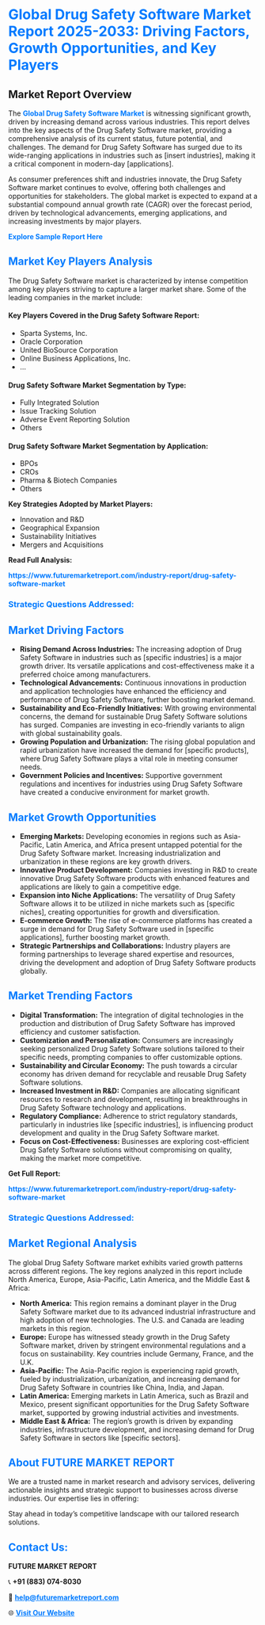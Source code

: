 <h1 style="color: #007BFF;">Global Drug Safety Software Market Report 2025-2033: Driving Factors, Growth Opportunities, and Key Players</h1>

<section id="overview">
<h2>Market Report Overview</h2>
<p>The <a href="https://www.futuremarketreport.com/industry-report/drug-safety-software-market" style="color: #007BFF; text-decoration: none;"><strong>Global Drug Safety Software Market</strong></a> is witnessing significant growth, driven by increasing demand across various industries. This report delves into the key aspects of the Drug Safety Software market, providing a comprehensive analysis of its current status, future potential, and challenges. The demand for Drug Safety Software has surged due to its wide-ranging applications in industries such as [insert industries], making it a critical component in modern-day [applications].</p>
<p>As consumer preferences shift and industries innovate, the Drug Safety Software market continues to evolve, offering both challenges and opportunities for stakeholders. The global market is expected to expand at a substantial compound annual growth rate (CAGR) over the forecast period, driven by technological advancements, emerging applications, and increasing investments by major players.</p>
</section>

<section id="overview">
<p><a href="https://www.futuremarketreport.com/request-sample/reportId=103814" style="color: #007BFF; text-decoration: none;"><strong>Explore Sample Report Here</strong></a></p>
</section>

<section id="key-players">
<h2 style="color: #007BFF;">Market Key Players Analysis</h2>
<p>The Drug Safety Software market is characterized by intense competition among key players striving to capture a larger market share. Some of the leading companies in the market include:</p>
<h4>Key Players Covered in the Drug Safety Software Report:</h4>
<ul><li>Sparta Systems, Inc.</li><li>Oracle Corporation</li><li>United BioSource Corporation</li><li>Online Business Applications, Inc.</li><li>...</li></ul>
<h4>Drug Safety Software Market Segmentation by Type:</h4>
<ul><li>Fully Integrated Solution</li><li>Issue Tracking Solution</li><li>Adverse Event Reporting Solution</li><li>Others</li></ul>

<h4>Drug Safety Software Market Segmentation by Application:</h4>
<ul><li>BPOs</li><li>CROs</li><li>Pharma &amp; Biotech Companies</li><li>Others</li></ul>
<p><strong>Key Strategies Adopted by Market Players:</strong></p>
<ul>
<li>Innovation and R&D</li>
<li>Geographical Expansion</li>
<li>Sustainability Initiatives</li>
<li>Mergers and Acquisitions</li>
</ul>
</section>

<section>
<p><strong>Read Full Analysis: </strong></p><a href="https://www.futuremarketreport.com/industry-report/drug-safety-software-market" style="color: #007BFF; text-decoration: none;"><strong>https://www.futuremarketreport.com/industry-report/drug-safety-software-market</strong></a>
<h3 style="color: #007BFF;">Strategic Questions Addressed:</h3>
</section>

<section id="driving-factors">
<h2 style="color: #007BFF;">Market Driving Factors</h2>
<ul>
<li><strong>Rising Demand Across Industries:</strong> The increasing adoption of Drug Safety Software in industries such as [specific industries] is a major growth driver. Its versatile applications and cost-effectiveness make it a preferred choice among manufacturers.</li>
<li><strong>Technological Advancements:</strong> Continuous innovations in production and application technologies have enhanced the efficiency and performance of Drug Safety Software, further boosting market demand.</li>
<li><strong>Sustainability and Eco-Friendly Initiatives:</strong> With growing environmental concerns, the demand for sustainable Drug Safety Software solutions has surged. Companies are investing in eco-friendly variants to align with global sustainability goals.</li>
<li><strong>Growing Population and Urbanization:</strong> The rising global population and rapid urbanization have increased the demand for [specific products], where Drug Safety Software plays a vital role in meeting consumer needs.</li>
<li><strong>Government Policies and Incentives:</strong> Supportive government regulations and incentives for industries using Drug Safety Software have created a conducive environment for market growth.</li>
</ul>
</section>

<section id="growth-opportunities">
<h2 style="color: #007BFF;">Market Growth Opportunities</h2>
<ul>
<li><strong>Emerging Markets:</strong> Developing economies in regions such as Asia-Pacific, Latin America, and Africa present untapped potential for the Drug Safety Software market. Increasing industrialization and urbanization in these regions are key growth drivers.</li>
<li><strong>Innovative Product Development:</strong> Companies investing in R&D to create innovative Drug Safety Software products with enhanced features and applications are likely to gain a competitive edge.</li>
<li><strong>Expansion into Niche Applications:</strong> The versatility of Drug Safety Software allows it to be utilized in niche markets such as [specific niches], creating opportunities for growth and diversification.</li>
<li><strong>E-commerce Growth:</strong> The rise of e-commerce platforms has created a surge in demand for Drug Safety Software used in [specific applications], further boosting market growth.</li>
<li><strong>Strategic Partnerships and Collaborations:</strong> Industry players are forming partnerships to leverage shared expertise and resources, driving the development and adoption of Drug Safety Software products globally.</li>
</ul>
</section>

<section id="trending-factors">
<h2 style="color: #007BFF;">Market Trending Factors</h2>
<ul>
<li><strong>Digital Transformation:</strong> The integration of digital technologies in the production and distribution of Drug Safety Software has improved efficiency and customer satisfaction.</li>
<li><strong>Customization and Personalization:</strong> Consumers are increasingly seeking personalized Drug Safety Software solutions tailored to their specific needs, prompting companies to offer customizable options.</li>
<li><strong>Sustainability and Circular Economy:</strong> The push towards a circular economy has driven demand for recyclable and reusable Drug Safety Software solutions.</li>
<li><strong>Increased Investment in R&D:</strong> Companies are allocating significant resources to research and development, resulting in breakthroughs in Drug Safety Software technology and applications.</li>
<li><strong>Regulatory Compliance:</strong> Adherence to strict regulatory standards, particularly in industries like [specific industries], is influencing product development and quality in the Drug Safety Software market.</li>
<li><strong>Focus on Cost-Effectiveness:</strong> Businesses are exploring cost-efficient Drug Safety Software solutions without compromising on quality, making the market more competitive.</li>
</ul>
</section>

<section>
<p><strong>Get Full Report: </strong></p><a href="https://www.futuremarketreport.com/industry-report/drug-safety-software-market" style="color: #007BFF; text-decoration: none;"><strong>https://www.futuremarketreport.com/industry-report/drug-safety-software-market</strong></a>
<h3 style="color: #007BFF;">Strategic Questions Addressed:</h3>
</section>


<section id="regional-analysis">
<h2 style="color: #007BFF;">Market Regional Analysis</h2>
<p>The global Drug Safety Software market exhibits varied growth patterns across different regions. The key regions analyzed in this report include North America, Europe, Asia-Pacific, Latin America, and the Middle East & Africa:</p>
<ul>
<li><strong>North America:</strong> This region remains a dominant player in the Drug Safety Software market due to its advanced industrial infrastructure and high adoption of new technologies. The U.S. and Canada are leading markets in this region.</li>
<li><strong>Europe:</strong> Europe has witnessed steady growth in the Drug Safety Software market, driven by stringent environmental regulations and a focus on sustainability. Key countries include Germany, France, and the U.K.</li>
<li><strong>Asia-Pacific:</strong> The Asia-Pacific region is experiencing rapid growth, fueled by industrialization, urbanization, and increasing demand for Drug Safety Software in countries like China, India, and Japan.</li>
<li><strong>Latin America:</strong> Emerging markets in Latin America, such as Brazil and Mexico, present significant opportunities for the Drug Safety Software market, supported by growing industrial activities and investments.</li>
<li><strong>Middle East & Africa:</strong> The region’s growth is driven by expanding industries, infrastructure development, and increasing demand for Drug Safety Software in sectors like [specific sectors].</li>
</ul>
</section>

<footer>
<h2 style="color: #007BFF;">About FUTURE MARKET REPORT</h2>
<p>We are a trusted name in market research and advisory services, delivering actionable insights and strategic support to businesses across diverse industries. Our expertise lies in offering:</p>

<p>Stay ahead in today’s competitive landscape with our tailored research solutions.</p>

<h2 style="color: #007BFF;">Contact Us:</h2>
<p><strong>FUTURE MARKET REPORT</strong></p>
<p>📞 <strong>+91 (883) 074-8030</strong></p>
<p>📧 <strong><a href="mailto:help@futuremarketreport.com" style="color: #007BFF;">help@futuremarketreport.com</a></strong></p>
<p>🌐 <strong><a href="https://www.futuremarketreport.com/" style="color: #007BFF;">Visit Our Website</a></strong></p>
</footer>